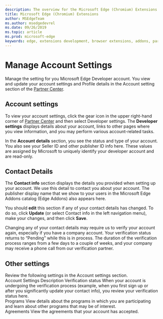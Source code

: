 ```yaml
---
description: The overview for the Microsoft Edge (Chromium) Extensions.
title: Microsoft Edge (Chromium) Extensions
author: MSEdgeTeam
ms.author: msedgedevrel
ms.date: 09/26/2019
ms.topic: article
ms.prod: microsoft-edge
keywords: edge, extensions development, browser extensions, addons, partner center, developer
---
```


# Manage Account Settings  

Manage the setting for you Microsoft Edge Developer account.  You view and update your account settings and Profile details in the Account setting section of the [Partner Center](https://go.microsoft.com/fwlink/?linkid=2099798).  

## Account settings  

To view your account settings, click the gear icon in the upper right-hand corner of [Partner Center](https://go.microsoft.com/fwlink/?linkid=2099798) and then select Developer settings.  The **Developer settings** displays details about your account, links to other pages where you view information, and you may perform various account-related tasks.  
 
In the **Account details** section, you see the status and type of your account.  You also see your Seller ID and other publisher ID info here.  These values are assigned by Microsoft to uniquely identify your developer account and are read-only.  

## Contact Details  

The **Contact info** section displays the details you provided when setting up your account.  We use this detail to contact you about your account.  The publisher display name that we show to your users in the Microsoft Edge Addons catalog (Edge Addons) also appears here.  
  
You should **edit** this section if any of your contact details has changed. To do so, click **Update** (or select Contact info in the left navigation menu), make your changes, and then click **Save**.  

Changing any of your contact details may require us to verify your account again, especially if you have a company account.  Your verification status returns to “Pending” while this is in process.  The duration of the verification process ranges from a few days to a couple of weeks, and your company may receive a phone call from our verification partner.  

## Other settings 

Review the following settings in the Account settings section.  
Account Settings	Description
Verification status	When your account is undergoing the verification process (example, when you first sign up or after you significantly update your contact info), you review your verification status here.  
Programs	View details about the programs in which you are participating and learn about other programs that may be of interest.  
Agreements	View the agreements that your account has accepted.  
